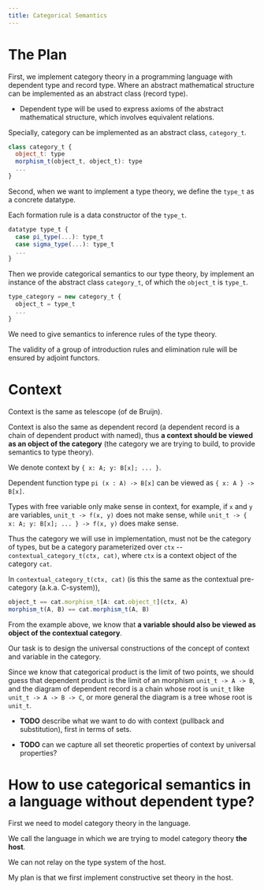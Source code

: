 ```yaml
---
title: Categorical Semantics
---
```


# The Plan

First, we implement category theory in a programming language with dependent type and record type.
Where an abstract mathematical structure can be implemented as an abstract class (record type).
- Dependent type will be used to express
  axioms of the abstract mathematical structure,
  which involves equivalent relations.

Specially, category can be implemented as an abstract class, `category_t`.

``` js
class category_t {
  object_t: type
  morphism_t(object_t, object_t): type
  ...
}
```

Second, when we want to implement a type theory,
we define the `type_t` as a concrete datatype.

Each formation rule is a data constructor of the `type_t`.

``` js
datatype type_t {
  case pi_type(...): type_t
  case sigma_type(...): type_t
  ...
}
```

Then we provide categorical semantics to our type theory,
by implement an instance of the abstract class `category_t`,
of which the `object_t` is `type_t`.

``` js
type_category = new category_t {
  object_t = type_t
  ...
}
```

We need to give semantics to inference rules of the type theory.

The validity of a group of introduction rules and elimination rule will be ensured by adjoint functors.

# Context

Context is the same as telescope (of de Bruijn).

Context is also the same as dependent record
(a dependent record is a chain of dependent product with named),
thus **a context should be viewed as an object of the category**
(the category we are trying to build, to provide semantics to type theory).

We denote context by `{ x: A; y: B[x]; ... }`.

Dependent function type `pi (x : A) -> B[x]` can be viewed as `{ x: A } -> B[x]`.

Types with free variable only make sense in context,
for example, if `x` and `y` are variables, `unit_t -> f(x, y)` does not make sense,
while `unit_t -> { x: A; y: B[x]; ... } -> f(x, y)` does make sense.

Thus the category we will use in implementation, must not be the category of types,
but be a category parameterized over `ctx` -- `contextual_category_t(ctx, cat)`,
where `ctx` is a context object of the category `cat`.

In `contextual_category_t(ctx, cat)`
(is this the same as the contextual pre-category (a.k.a. C-system)),

``` js
object_t == cat.morphism_t[A: cat.object_t](ctx, A)
morphism_t(A, B) == cat.morphism_t(A, B)
```

From the example above, we know that
**a variable should also be viewed as object of the contextual category**.

Our task is to design the universal constructions of
the concept of context and variable in the category.

Since we know that categorical product is the limit of two points,
we should guess that dependent product is the limit of an morphism `unit_t -> A -> B`,
and the diagram of dependent record is a chain whose root is `unit_t` like `unit_t -> A -> B -> C`,
or more general the diagram is a tree whose root is `unit_t`.

- **TODO**
  describe what we want to do with context (pullback and substitution),
  first in terms of sets.

- **TODO**
  can we capture all set theoretic properties of context by universal properties?

# How to use categorical semantics in a language without dependent type?

First we need to model category theory in the language.

We call the language in which we are trying to model category theory **the host**.

We can not relay on the type system of the host.

My plan is that we first implement constructive set theory in the host.
